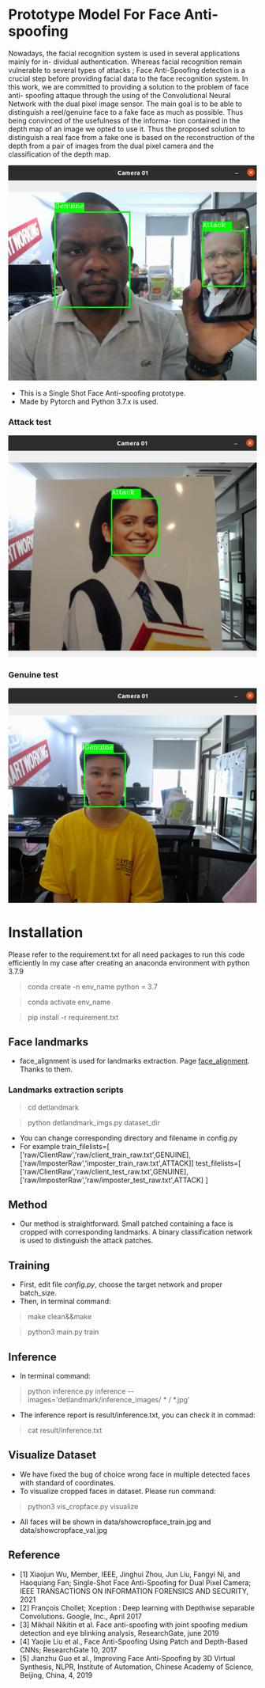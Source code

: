 # Prototype Model For Face Anti-spoofing
Nowadays, the facial recognition system is used in several applications mainly for in-
dividual authentication. Whereas facial recognition remain vulnerable to several types
of attacks ; Face Anti-Spoofing detection is a crucial step before providing facial data to
the face recognition system.
In this work, we are committed to providing a solution to the problem of face anti-
spoofing attaque through the using of the Convolutional Neural Network with the dual
pixel image sensor. The main goal is to be able to distinguish a reel/genuine face to a
fake face as much as possible. Thus being convinced of the usefulness of the informa-
tion contained in the depth map of an image we opted to use it. Thus the proposed
solution to distinguish a real face from a fake one is based on the reconstruction of the
depth from a pair of images from the dual pixel camera and the classification of the
depth map. 

![alt Genuine and Attach](result/genuis_attack1.png)

- This is a Single Shot Face Anti-spoofing prototype.
- Made by Pytorch and Python 3.7.x is used.

### Attack test
![alt attack](result/inf_attack_5.png)


### Genuine test
![alt text](result/inf_gen_2.png)
# Installation

Please refer to the requirement.txt for all need packages to run this code efficiently
In my case after creating an anaconda environment with python 3.7.9
> conda create -n env_name python = 3.7

> conda activate env_name

> pip install -r requirement.txt

## Face landmarks
- face_alignment is used for landmarks extraction. Page [face_alignment](https://github.com/1adrianb/face-alignment). Thanks to them.
### Landmarks extraction scripts
> cd detlandmark

> python detlandmark_imgs.py dataset_dir

- You can change corresponding directory and filename in config.py
- For example train_filelists=[
      ['raw/ClientRaw','raw/client_train_raw.txt',GENUINE],
      ['raw/ImposterRaw','imposter_train_raw.txt',ATTACK]]
     test_filelists=[
      ['raw/ClientRaw','raw/client_test_raw.txt',GENUINE],
      ['raw/ImposterRaw','raw/imposter_test_raw.txt',ATTACK]
      ]

## Method
- Our method is straightforward. Small patched containing a face is cropped with corresponding landmarks. A binary classification network is used to distinguish the attack patches.

## Training
- First, edit file *config.py*, choose the target network and proper batch_size.
- Then, in terminal command: 
> make clean&&make

> python3 main.py train

## Inference
- In terminal command: 
> python inference.py inference --images='detlandmark/inference_images/ * / *.jpg'
- The inference report is result/inference.txt, you can check it in commad: 
> cat result/inference.txt
## Visualize Dataset
- We have fixed the bug of choice wrong face in multiple detected faces with standard of coordinates. 
- To visualize cropped faces in dataset. Please run command:
> python3 vis_cropface.py visualize

- All faces will be shown in data/showcropface_train.jpg and data/showcropface_val.jpg

## Reference
- [1] Xiaojun Wu, Member, IEEE, Jinghui Zhou, Jun Liu, Fangyi Ni, and Haoquiang Fan; Single-Shot Face Anti-Spoofing for Dual Pixel Camera; IEEE TRANSACTIONS ON INFORMATION FORENSICS AND SECURITY, 2021
- [2] François Chollet; Xception : Deep learning with Depthwise separable Convolutions. Google, Inc., April 2017
- [3] Mikhail Nikitin et al. Face anti-spoofing with joint spoofing medium detection and eye blinking analysis, ResearchGate, june 2019
- [4] Yaojie Liu et al., Face Anti-Spoofing Using Patch and Depth-Based CNNs; ResearchGate 10, 2017
- [5] Jianzhu Guo et al., Improving Face Anti-Spoofing by 3D Virtual Synthesis, NLPR, Institute of Automation, Chinese Academy of Science, Beijing, China, 4, 2019